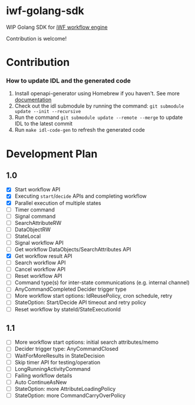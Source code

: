 # iwf-golang-sdk
WIP Golang SDK for [iWF workflow engine](https://github.com/indeedeng/iwf)

Contribution is welcome!


# Contribution
### How to update IDL and the generated code
1. Install openapi-generator using Homebrew if you haven't. See more [documentation](https://openapi-generator.tech/docs/installation)
2. Check out the idl submodule by running the command: `git submodule update --init --recursive`
3. Run the command `git submodule update --remote --merge` to update IDL to the latest commit
4. Run `make idl-code-gen` to refresh the generated code

# Development Plan

## 1.0

- [x] Start workflow API
- [x] Executing `start`/`decide` APIs and completing workflow
- [x] Parallel execution of multiple states
- [ ] Timer command
- [ ] Signal command
- [ ] SearchAttributeRW
- [ ] DataObjectRW
- [ ] StateLocal
- [ ] Signal workflow API
- [ ] Get workflow DataObjects/SearchAttributes API
- [x] Get workflow result API
- [ ] Search workflow API
- [ ] Cancel workflow API
- [ ] Reset workflow API
- [ ] Command type(s) for inter-state communications (e.g. internal channel)
- [ ] AnyCommandCompleted Decider trigger type
- [ ] More workflow start options: IdReusePolicy, cron schedule, retry
- [ ] StateOption: Start/Decide API timeout and retry policy
- [ ] Reset workflow by stateId/StateExecutionId

## 1.1
- [ ] More workflow start options: initial search attributes/memo
- [ ] Decider trigger type: AnyCommandClosed
- [ ] WaitForMoreResults in StateDecision
- [ ] Skip timer API for testing/operation
- [ ] LongRunningActivityCommand
- [ ] Failing workflow details
- [ ] Auto ContinueAsNew
- [ ] StateOption: more AttributeLoadingPolicy
- [ ] StateOption: more CommandCarryOverPolicy